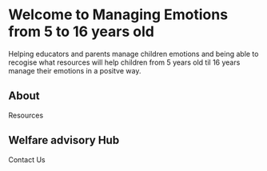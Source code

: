 <!DOCTYPE html>
<html lang="en">
  <head>  
    <meta charset="UTF_8" />
    <meta name="viewpoint" content="width=device-width, initial-scale=1.0" /> 
    <title>Manging emotions</title>
    <link rel="stylesheet" href="styles.CSS"/>  
   </head>
  <body>   
   <h1>
     Welcome to Managing Emotions from 5 to 16 years old 
    </h1>  
  <P>
Helping educators and parents manage children emotions and being able to recogise what resources will help children from 5 years old til 16 years manage their emotions in a positve way.  
</p> 
<h2>
About
</h2>
<p>
Resources  
</p>  
<h2>
Welfare advisory Hub
</h2> 
<p>
Contact Us 
    </p>
  </body>    
  </html>

